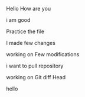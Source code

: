 Hello How are you

i am good 

Practice the file

I made few changes 

working on Few modifications

i want to pull repository

working on Git diff Head

hello

<MErge conflicts>